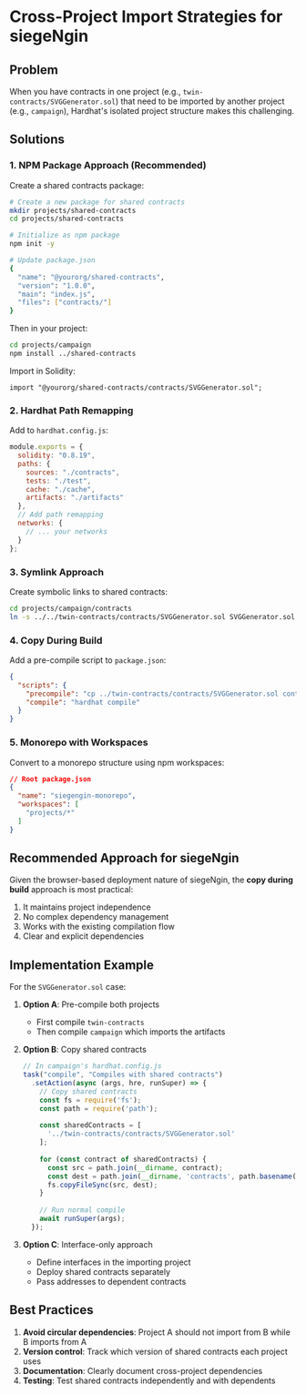 # Cross-Project Import Strategies for siegeNgin

## Problem
When you have contracts in one project (e.g., `twin-contracts/SVGGenerator.sol`) that need to be imported by another project (e.g., `campaign`), Hardhat's isolated project structure makes this challenging.

## Solutions

### 1. NPM Package Approach (Recommended)

Create a shared contracts package:

```bash
# Create a new package for shared contracts
mkdir projects/shared-contracts
cd projects/shared-contracts

# Initialize as npm package
npm init -y

# Update package.json
{
  "name": "@yourorg/shared-contracts",
  "version": "1.0.0",
  "main": "index.js",
  "files": ["contracts/"]
}
```

Then in your project:
```bash
cd projects/campaign
npm install ../shared-contracts
```

Import in Solidity:
```solidity
import "@yourorg/shared-contracts/contracts/SVGGenerator.sol";
```

### 2. Hardhat Path Remapping

Add to `hardhat.config.js`:

```javascript
module.exports = {
  solidity: "0.8.19",
  paths: {
    sources: "./contracts",
    tests: "./test",
    cache: "./cache",
    artifacts: "./artifacts"
  },
  // Add path remapping
  networks: {
    // ... your networks
  }
};
```

### 3. Symlink Approach

Create symbolic links to shared contracts:

```bash
cd projects/campaign/contracts
ln -s ../../twin-contracts/contracts/SVGGenerator.sol SVGGenerator.sol
```

### 4. Copy During Build

Add a pre-compile script to `package.json`:

```json
{
  "scripts": {
    "precompile": "cp ../twin-contracts/contracts/SVGGenerator.sol contracts/",
    "compile": "hardhat compile"
  }
}
```

### 5. Monorepo with Workspaces

Convert to a monorepo structure using npm workspaces:

```json
// Root package.json
{
  "name": "siegengin-monorepo",
  "workspaces": [
    "projects/*"
  ]
}
```

## Recommended Approach for siegeNgin

Given the browser-based deployment nature of siegeNgin, the **copy during build** approach is most practical:

1. It maintains project independence
2. No complex dependency management
3. Works with the existing compilation flow
4. Clear and explicit dependencies

## Implementation Example

For the `SVGGenerator.sol` case:

1. **Option A**: Pre-compile both projects
   - First compile `twin-contracts` 
   - Then compile `campaign` which imports the artifacts

2. **Option B**: Copy shared contracts
   ```javascript
   // In campaign's hardhat.config.js
   task("compile", "Compiles with shared contracts")
     .setAction(async (args, hre, runSuper) => {
       // Copy shared contracts
       const fs = require('fs');
       const path = require('path');
       
       const sharedContracts = [
         '../twin-contracts/contracts/SVGGenerator.sol'
       ];
       
       for (const contract of sharedContracts) {
         const src = path.join(__dirname, contract);
         const dest = path.join(__dirname, 'contracts', path.basename(contract));
         fs.copyFileSync(src, dest);
       }
       
       // Run normal compile
       await runSuper(args);
     });
   ```

3. **Option C**: Interface-only approach
   - Define interfaces in the importing project
   - Deploy shared contracts separately
   - Pass addresses to dependent contracts

## Best Practices

1. **Avoid circular dependencies**: Project A should not import from B while B imports from A
2. **Version control**: Track which version of shared contracts each project uses
3. **Documentation**: Clearly document cross-project dependencies
4. **Testing**: Test shared contracts independently and with dependents